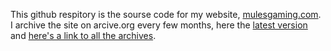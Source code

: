 This github respitory is the sourse code for my website, [mulesgaming.com](https://www.mulesgaming.com/). I archive the site on arcive.org every few months, here the [latest version](https://web.archive.org/https://mulesgaming.com) and [here's a link to all the archives](https://web.archive.org/web/*/https://www.mulesgaming.com).

